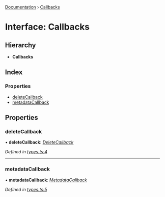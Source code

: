 [Documentation](../README.md) › [Callbacks](callbacks.md)

# Interface: Callbacks

## Hierarchy

* **Callbacks**

## Index

### Properties

* [deleteCallback](callbacks.md#deletecallback)
* [metadataCallback](callbacks.md#metadatacallback)

## Properties

###  deleteCallback

• **deleteCallback**: *[DeleteCallback](../README.md#deletecallback)*

*Defined in [types.ts:4](https://github.com/badbatch/cachemap/blob/50a09dd/packages/reaper/src/types.ts#L4)*

___

###  metadataCallback

• **metadataCallback**: *[MetadataCallback](../README.md#metadatacallback)*

*Defined in [types.ts:5](https://github.com/badbatch/cachemap/blob/50a09dd/packages/reaper/src/types.ts#L5)*
